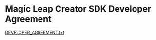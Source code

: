 # Magic Leap Creator SDK Developer Agreement

[DEVELOPER_AGREEMENT.txt](https://rawgit.com/shawwn/magicleap-terms/master/DEVELOPER%20AGREEMENT.txt)

